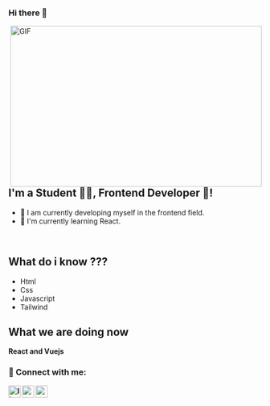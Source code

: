 ### Hi there 👋

<!--
**cefuchan/cefuchan** is a ✨ _special_ ✨ repository because its `README.md` (this file) appears on your GitHub profile.

Here are some ideas to get you started:
-->
<img align="right" alt="GIF" src="https://github.com/abhisheknaiidu/abhisheknaiidu/blob/master/code.gif?raw=true" width="500" height="320" />

## I'm a Student 👨‍🎓, Frontend Developer 🚀!
- 🔭 I am currently developing myself in the frontend field.
- 🌱 I'm currently learning React.
<br>

## What do i know ???
- Html
- Css
- Javascript
- Tailwind


## What we are doing now
<b>React and Vuejs

### 📩 Connect with me:

[<img align="left" alt="linkedin | LinkedIn" width="24px" src="https://raw.githubusercontent.com/peterthehan/peterthehan/master/assets/linkedin.svg" />][linkedin]
[<img align="left" height="24" width="24" src="https://cdn.jsdelivr.net/npm/simple-icons@v4/icons/instagram.svg" />][instagram]
[<img align="left" height="24" width="24" src="https://cdn.jsdelivr.net/npm/simple-icons@v4/icons/gmail.svg" />][gmail]


<br />


[instagram]: https://www.instagram.com/ceffuu/ 
[linkedin]: https://www.linkedin.com/in/cefuchan/
[gmail]: mailto:caferihsan12@gmail.com
<br />
